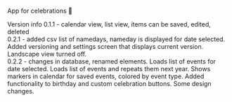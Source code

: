 App for celebrations 🎉

Version info
0.1.1 - calendar view, list view, items can be saved, edited, deleted <br>
0.2.1 - added csv list of namedays, nameday is displayed for date selected.  <br>
Added versioning and settings screen that displays current version. Landscape view turned off. <br>
0.2.2 - changes in database, renamed elements. Loads list of events for date selected. Loads list of events and repeats them next year. Shows markers in calendar for saved events, colored by event type. Added functionality to birthday and custom celebration buttons. Some design changes. <br>
